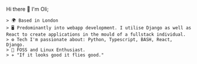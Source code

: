 Hi there 👋 I'm Oli; 


																	






    > 🌍 Based in London
    > 🖥️ Predominantly into webapp development. I utilise Django as well as React to create applications in the mould of a fullstack individual.
  	> ⚙️ Tech I'm passionate about: Python, Typescript, BASH, React, Django.
	> 🐧 FOSS and Linux Enthusiast.
	> ✈️ "If it looks good it flies good."
